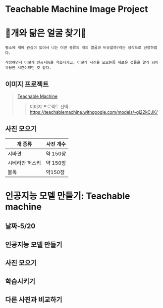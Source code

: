 Teachable Machine Image Project
================================
# :dog:개와 닮은 얼굴 찾기:dog:
```
평소에 개에 관심이 있어서 나는 어떤 종류의 개의 얼굴과 비슷할까?라는 생각으로 선정하였다.
```
~~~
작성하면서 어떻게 인공지능을 학습시키고, 어떻게 사진을 모으는등 새로운 것들을 알게 되어 유용한 시간이였던 것 같다.
~~~
## 이미지 프로젝트
>[Teachable Machine](https://teachablemachine.withgoogle.com/)
>>이미지 프로젝트 선택 : https://teachablemachine.withgoogle.com/models/-gj22kCJK/ 
## 사진 모으기
|개 종류|사진 개수|
|--|--|
|시바견|약 150장|
|시베리안 허스키|약 150장|
|불독|약150장|



# 인공지능 모델 만들기: Teachable machine
## 날짜-5/20
## 인공지능 모델 만들기
## 사진 모으기
## 학습시키기
## 다른 사진과 비교하기
